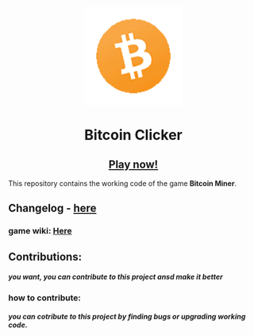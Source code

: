 <p align="center">
    <img src="https://github.com/Mrprogramer885/Bitcoin-miner/blob/main/images/bitcoin-8bit.png?raw=true" width=200 />
</p>

<h1 align="center"> Bitcoin Clicker </h1>
<h2 align="center"><a href="https://mrprogramer885.github.io/Bitcoin-miner/" target="_blank">Play now!</a></h2>

This repository contains the working code of the game **Bitcoin Miner**.

## Changelog - [here](https://github.com/Mrprogramer885/Bitcoin-miner/blob/main/changelog.md)
### game wiki: [Here](https://github.com/Mrprogramer885/Bitcoin-miner/wiki)
## Contributions:
#####  you want, you can contribute to this project ansd make it better
### how to contribute:
##### you can cotribute to this project by finding bugs or upgrading working code.


